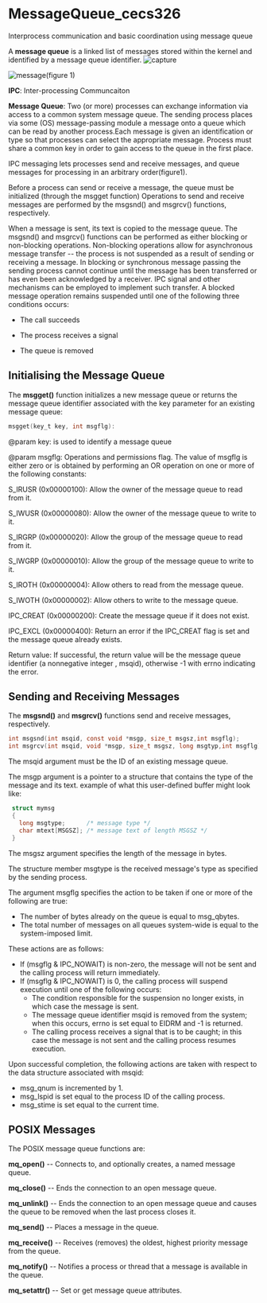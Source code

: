 # MessageQueue_cecs326
Interprocess communication and basic coordination using message queue

A **message queue** is a linked list of messages stored within the kernel and identified by a message queue identifier.
![capture](https://user-images.githubusercontent.com/13907836/36058957-861ddaa2-0de2-11e8-8593-c5cf9b6b5671.PNG)


![message](https://user-images.githubusercontent.com/13907836/35985602-db61a2d8-0cab-11e8-9e72-f49e184b447e.gif)(figure 1)


**IPC**: Inter-processing Communcaiton

**Message Queue**: Two (or more) processes can exchange information via access to a common system message queue. The sending process places via some (OS) message-passing module a message onto a queue which can be read by another process.Each message is given an identification or type so that processes can select the appropriate message. Process must share a common key in order to gain access to the queue in the first place.

IPC messaging lets processes send and receive messages, and queue messages for processing in an arbitrary order(figure1).

Before a process can send or receive a message, the queue must be initialized (through the msgget function) Operations to send and receive messages are performed by the msgsnd() and msgrcv() functions, respectively. 

When a message is sent, its text is copied to the message queue. The msgsnd() and msgrcv() functions can be performed as either blocking or non-blocking operations. Non-blocking operations allow for asynchronous message transfer -- the process is not suspended as a result of sending or receiving a message. In blocking or synchronous message passing the sending process cannot continue until the message has been transferred or has even been acknowledged by a receiver. IPC signal and other mechanisms can be employed to implement such transfer. A blocked message operation remains suspended until one of the following three conditions occurs: 

  * The call succeeds

  * The process receives a signal
  
  * The queue is removed

## Initialising the Message Queue 
The **msgget()** function initializes a new message queue or returns the message queue identifier associated with the key parameter for an existing message queue: 
```C
msgget(key_t key, int msgflg):
```
@param key: is used to identify a message queue

@param msgflg: Operations and permissions flag. The value of msgflg is either zero or is obtained by performing an OR operation on one or more of the following constants: 

S_IRUSR (0x00000100): Allow the owner of the message queue to read from it.

S_IWUSR (0x00000080): Allow the owner of the message queue to write to it.

S_IRGRP (0x00000020): Allow the group of the message queue to read from it.

S_IWGRP (0x00000010): Allow the group of the message queue to write to it.

S_IROTH (0x00000004): Allow others to read from the message queue.

S_IWOTH (0x00000002): Allow others to write to the message queue.

IPC_CREAT (0x00000200): Create the message queue if it does not exist.

IPC_EXCL (0x00000400): Return an error if the IPC_CREAT flag is set and the message queue already exists.

Return value: If successful, the return value will be the message queue identifier (a nonnegative integer , msqid), otherwise -1 with errno indicating the error. 

## Sending and Receiving Messages 
The **msgsnd()** and **msgrcv()** functions send and receive messages, respectively.
```C
int msgsnd(int msqid, const void *msgp, size_t msgsz,int msgflg);
int msgrcv(int msqid, void *msgp, size_t msgsz, long msgtyp,int msgflg);
```
The msqid argument must be the ID of an existing message queue. 

The msgp  argument is a pointer to a structure that contains the type of the message and its text.
example of what this user-defined buffer might look like: 
```C
 struct mymsg 
 {
   long msgtype;      /* message type */
   char mtext[MSGSZ]; /* message text of length MSGSZ */
 }
```
The msgsz argument specifies the length of the message in bytes. 

The structure member msgtype is the received message's type as specified by the sending process. 

The argument msgflg specifies the action to be taken if one or more of the following are true: 

* The number of bytes already on the queue is equal to msg_qbytes. 
* The total number of messages on all queues system-wide is equal to the system-imposed limit. 

These actions are as follows: 
* If (msgflg & IPC_NOWAIT) is non-zero, the message will not be sent and the calling process will return immediately. 
* If (msgflg & IPC_NOWAIT) is 0, the calling process will suspend execution until one of the following occurs: 
    * The condition responsible for the suspension no longer exists, in which case the message is sent. 
    * The message queue identifier msqid is removed from the system; when this occurs, errno is set equal to EIDRM and -1 is returned. 
    * The calling process receives a signal that is to be caught; in this case the message is not sent and the calling process resumes execution. 

Upon successful completion, the following actions are taken with respect to the data structure associated with msqid: 
    
* msg_qnum is incremented by 1. 
* msg_lspid is set equal to the process ID of the calling process.
* msg_stime is set equal to the current time. 

## POSIX Messages
The POSIX message queue functions are:

**mq_open()** -- Connects to, and optionally creates, a named message queue.

**mq_close()** -- Ends the connection to an open message queue.

**mq_unlink()** -- Ends the connection to an open message queue and causes the queue to be removed when the last process closes it.

**mq_send()** -- Places a message in the queue.

**mq_receive()** -- Receives (removes) the oldest, highest priority message from the queue.

**mq_notify()** -- Notifies a process or thread that a message is available in the queue.

**mq_setattr()** -- Set or get message queue attributes. 



















